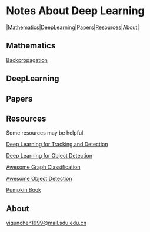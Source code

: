 # Notes About Deep Learning

|[Mathematics](#Mathematics)|[DeepLearning](#DeepLearning)|[Papers](#Papers)|[Resources](#Resources)|[About](#About)|

## Mathematics

[Backpropagation](./Mathematics/Backpropagation.pdf)

## DeepLearning

## Papers

## Resources

Some resources may be helpful.

[Deep Learning for Tracking and Detection](https://github.com/abhineet123/Deep-Learning-for-Tracking-and-Detection)

[Deep Learning for Object Detection](https://github.com/hoya012/deep_learning_object_detection)

[Awesome Graph Classification](https://github.com/benedekrozemberczki/awesome-graph-classification)

[Awesome Object Detection](https://github.com/amusi/awesome-object-detection)

[Pumpkin Book](https://github.com/datawhalechina/pumpkin-book)

## About

<yiqunchen1999@mail.sdu.edu.cn>

